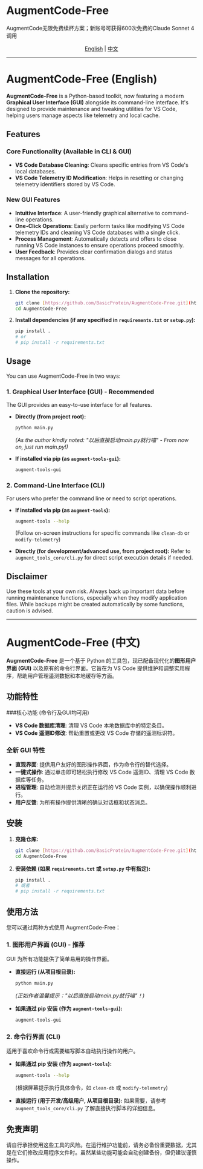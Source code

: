 # AugmentCode-Free
AugmentCode无限免费续杯方案；新账号可获得600次免费的Claude Sonnet 4调用
<p align="center">
  <a href="#english">English</a> | <a href="#中文">中文</a>
</p>

---

<a name="english"></a>

# AugmentCode-Free (English)

**AugmentCode-Free** is a Python-based toolkit, now featuring a modern **Graphical User Interface (GUI)** alongside its command-line interface. It's designed to provide maintenance and tweaking utilities for VS Code, helping users manage aspects like telemetry and local cache.

## Features

### Core Functionality (Available in CLI & GUI)
-   **VS Code Database Cleaning**: Cleans specific entries from VS Code's local databases.
-   **VS Code Telemetry ID Modification**: Helps in resetting or changing telemetry identifiers stored by VS Code.

### New GUI Features
-   **Intuitive Interface**: A user-friendly graphical alternative to command-line operations.
-   **One-Click Operations**: Easily perform tasks like modifying VS Code telemetry IDs and cleaning VS Code databases with a single click.
-   **Process Management**: Automatically detects and offers to close running VS Code instances to ensure operations proceed smoothly.
-   **User Feedback**: Provides clear confirmation dialogs and status messages for all operations.

## Installation

1.  **Clone the repository:**
    ```bash
    git clone [https://github.com/BasicProtein/AugmentCode-Free.git](https://github.com/BasicProtein/AugmentCode-Free.git)
    cd AugmentCode-Free
    ```
2.  **Install dependencies (if any specified in `requirements.txt` or `setup.py`):**
    ```bash
    pip install .
    # or
    # pip install -r requirements.txt
    ```

## Usage

You can use AugmentCode-Free in two ways:

### 1. Graphical User Interface (GUI) - Recommended
The GUI provides an easy-to-use interface for all features.

-   **Directly (from project root):**
    ```bash
    python main.py
    ```
    *(As the author kindly noted: "以后直接启动main.py就行喵" - From now on, just run main.py!)*

-   **If installed via pip (as `augment-tools-gui`):**
    ```bash
    augment-tools-gui
    ```

### 2. Command-Line Interface (CLI)
For users who prefer the command line or need to script operations.

-   **If installed via pip (as `augment-tools`):**
    ```bash
    augment-tools --help
    ```
    (Follow on-screen instructions for specific commands like `clean-db` or `modify-telemetry`)

-   **Directly (for development/advanced use, from project root):**
    Refer to `augment_tools_core/cli.py` for direct script execution details if needed.

## Disclaimer
Use these tools at your own risk. Always back up important data before running maintenance functions, especially when they modify application files. While backups might be created automatically by some functions, caution is advised.

---

<a name="中文"></a>

# AugmentCode-Free (中文)

**AugmentCode-Free** 是一个基于 Python 的工具包，现已配备现代化的**图形用户界面 (GUI)** 以及原有的命令行界面。它旨在为 VS Code 提供维护和调整实用程序，帮助用户管理遥测数据和本地缓存等方面。

## 功能特性

###核心功能 (命令行及GUI均可用)
-   **VS Code 数据库清理**: 清理 VS Code 本地数据库中的特定条目。
-   **VS Code 遥测ID修改**: 帮助重置或更改 VS Code 存储的遥测标识符。

### 全新 GUI 特性
-   **直观界面**: 提供用户友好的图形操作界面，作为命令行的替代选择。
-   **一键式操作**: 通过单击即可轻松执行修改 VS Code 遥测ID、清理 VS Code 数据库等任务。
-   **进程管理**: 自动检测并提示关闭正在运行的 VS Code 实例，以确保操作顺利进行。
-   **用户反馈**: 为所有操作提供清晰的确认对话框和状态消息。

## 安装

1.  **克隆仓库:**
    ```bash
    git clone [https://github.com/BasicProtein/AugmentCode-Free.git](https://github.com/BasicProtein/AugmentCode-Free.git)
    cd AugmentCode-Free
    ```
2.  **安装依赖 (如果 `requirements.txt` 或 `setup.py` 中有指定):**
    ```bash
    pip install .
    # 或者
    # pip install -r requirements.txt
    ```

## 使用方法

您可以通过两种方式使用 AugmentCode-Free：

### 1. 图形用户界面 (GUI) - 推荐
GUI 为所有功能提供了简单易用的操作界面。

-   **直接运行 (从项目根目录):**
    ```bash
    python main.py
    ```
    *(正如作者温馨提示："以后直接启动main.py就行喵"！)*

-   **如果通过 pip 安装 (作为 `augment-tools-gui`):**
    ```bash
    augment-tools-gui
    ```

### 2. 命令行界面 (CLI)
适用于喜欢命令行或需要编写脚本自动执行操作的用户。

-   **如果通过 pip 安装 (作为 `augment-tools`):**
    ```bash
    augment-tools --help
    ```
    (根据屏幕提示执行具体命令，如 `clean-db` 或 `modify-telemetry`)

-   **直接运行 (用于开发/高级用户, 从项目根目录):**
    如果需要，请参考 `augment_tools_core/cli.py` 了解直接执行脚本的详细信息。

## 免责声明
请自行承担使用这些工具的风险。在运行维护功能前，请务必备份重要数据，尤其是在它们修改应用程序文件时。虽然某些功能可能会自动创建备份，但仍建议谨慎操作。